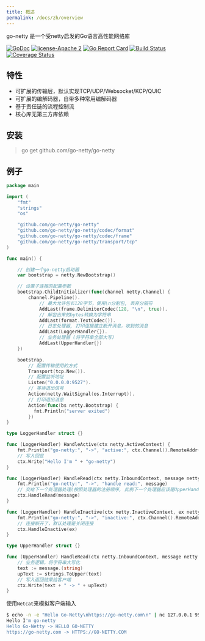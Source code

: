 ```yaml
---
title: 概述
permalink: /docs/zh/overview
---
```


go-netty 是一个受netty启发的Go语言高性能网络库

[![GoDoc][1]][2] [![license-Apache 2][3]][4] [![Go Report Card][5]][6] [![Build Status][9]][10] [![Coverage Status][11]][12]

<!--[![Downloads][7]][8]-->

[1]: https://godoc.org/github.com/go-netty/go-netty?status.svg
[2]: https://godoc.org/github.com/go-netty/go-netty
[3]: https://img.shields.io/badge/license-Apache%202-blue.svg
[4]: LICENSE
[5]: https://goreportcard.com/badge/github.com/go-netty/go-netty
[6]: https://goreportcard.com/report/github.com/go-netty/go-netty
[7]: https://img.shields.io/github/downloads/go-netty/go-netty/total.svg?maxAge=1800
[8]: https://github.com/go-netty/go-netty/releases
[9]: https://travis-ci.org/go-netty/go-netty.svg?branch=master
[10]: https://travis-ci.org/go-netty/go-netty
[11]: https://codecov.io/gh/go-netty/go-netty/branch/master/graph/badge.svg
[12]: https://codecov.io/gh/go-netty/go-netty

<!--more-->

## 特性
* 可扩展的传输层，默认实现TCP/UDP/Websocket/KCP/QUIC
* 可扩展的编解码器，自带多种常用编解码器
* 基于责任链的流程控制流
* 核心库无第三方库依赖

## 安装
> go get github.com/go-netty/go-netty

## 例子
```go
package main

import (
	"fmt"
	"strings"
	"os"

	"github.com/go-netty/go-netty"
	"github.com/go-netty/go-netty/codec/format"
	"github.com/go-netty/go-netty/codec/frame"
	"github.com/go-netty/go-netty/transport/tcp"
)

func main() {

	// 创建一个go-netty启动器
	var bootstrap = netty.NewBootstrap()

	// 设置子连接的配置参数
	bootstrap.ChildInitializer(func(channel netty.Channel) {
        channel.Pipeline().
            // 最大允许包长128字节，使用\n分割包, 丢弃分隔符
            AddLast(frame.DelimiterCodec(128, "\n", true)).
            // 解包出来的bytes转换为字符串
            AddLast(format.TextCodec()).
            // 日志处理器, 打印连接建立断开消息，收到的消息
            AddLast(LoggerHandler{}).
            // 业务处理器 (将字符串全部大写)
            AddLast(UpperHandler{})
	})

	bootstrap.
		// 配置传输使用的方式
		Transport(tcp.New()).
		// 配置监听地址
		Listen("0.0.0.0:9527").
		// 等待退出信号
		Action(netty.WaitSignal(os.Interrupt)).
		// 打印退出消息
		Action(func(bs netty.Bootstrap) {
		  fmt.Println("server exited")
		})
}

type LoggerHandler struct {}

func (LoggerHandler) HandleActive(ctx netty.ActiveContext) {
    fmt.Println("go-netty:", "->", "active:", ctx.Channel().RemoteAddr())
    // 写入回显
    ctx.Write("Hello I'm " + "go-netty")
}

func (LoggerHandler) HandleRead(ctx netty.InboundContext, message netty.Message) {
    fmt.Println("go-netty:", "->", "handle read:", message)
    // 交给下一个处理器处理(按照处理器的注册顺序, 此例下一个处理器应该是UpperHandler)
    ctx.HandleRead(message)
}

func (LoggerHandler) HandleInactive(ctx netty.InactiveContext, ex netty.Exception) {
    fmt.Println("go-netty:", "->", "inactive:", ctx.Channel().RemoteAddr(), ex)
    // 连接断开了，默认处理是关闭连接
    ctx.HandleInactive(ex)
}

type UpperHandler struct {}

func (UpperHandler) HandleRead(ctx netty.InboundContext, message netty.Message) {
    // 业务逻辑，将字符串大写化
    text := message.(string)
    upText := strings.ToUpper(text)
    // 写入返回结果给客户端
    ctx.Write(text + " -> " + upText)
}
```

使用<code>Netcat</code>来模拟客户端输入
```bash
$ echo -n -e "Hello Go-Netty\nhttps://go-netty.com\n" | nc 127.0.0.1 9527
Hello I'm go-netty
Hello Go-Netty -> HELLO GO-NETTY
https://go-netty.com -> HTTPS://GO-NETTY.COM

```
